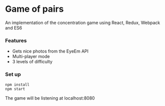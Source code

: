 # Game of pairs #

An implementation of the concentration game using React, Redux, Webpack and ES6

### Features ###

- Gets nice photos from the EyeEm API
- Multi-player mode
- 3 levels of difficulty

### Set up ###

```
npm install
npm start
```

The game will be listening at localhost:8080
